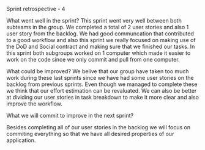 
Sprint retrospective - 4

What went well in the sprint? This sprint went very well between both subteams in the group. We completed a total of 2 user stories and also 1 user story from the backlog. We had good communcation that contributed to a good workflow and also this sprint we really focused on making use of the DoD and Social contract and making sure that we finished our tasks. In this sprint both subgroups worked on 1 computer which made it easier to work on the code since we only commit and pull from one computer.

What could be improved?
We belive that our group have taken too much work during these last sprints since we have had some user stories on the backlog from previous sprints. Even though we managed to complete these we think that our effort estimation can be revaluated. We can also be better at dividing our user stories in task breakdown to make it more clear and also improve the workflow.

What we will commit to improve in the next sprint?

Besides completing all of our user stories in the backlog we will focus on commiting everything so that we have all desired properties of our application. 
